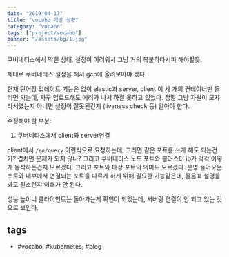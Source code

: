 ```yaml
---
date: "2019-04-17"
title: "vocabo 개발 상황"
category: "vocabo"
tags: ["project/vocabo"]
banner: "/assets/bg/1.jpg"
---
```


쿠버네티스에서 막힌 상태. 설정이 어려워서 그냥 거의 복붙하다시피 해야할듯.

제대로 쿠버네티스 설정을 해서 gcp에 올려보아야 겠다.

현재 단어장 업데이트 기능은 없이 elastic과 server, client 이 세 개의 컨테이너만 돌리면 되는데, 자꾸 업로드해도 에러가 나서 하질 못하고 있었다. 정말 그냥 자원이 모자라서였는지 아니면 설정이 잘못된건지 (liveness check 등) 알아야 한다.

수정해야 할 부분:
1. 쿠버네티스에서 client와 server연결

client에서 `/en/query` 이런식으로 요청하는데, 그러면 같은 포트를 쓰게 해도 되는건가? 겹치면 문제가 되지 않나? 그리고 쿠버네티스 노드 포트와 클러스터 ip가 각각 어떻게 동작하는건지 모르겠다. 그리고 포트와 대상 포트의 의미도 모르겠다. 분명 들어오는 포트와 내부에서 연결되는 포트를 다르게 하게 위해 필요한 기능같은데, 물음표 설명을 봐도 뭔소린지 이해가 안 된다.

성능 높이니 클라이언트는 돌아가는게 확인이 되었는데, 서버랑 연결이 안 되고 있는 것으로 보인다.

## tags
- \#vocabo, \#kubernetes, \#blog
